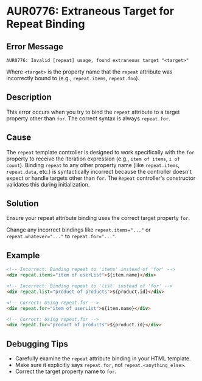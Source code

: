 # AUR0776: Extraneous Target for Repeat Binding

## Error Message

`AUR0776: Invalid [repeat] usage, found extraneous target "<target>"`

Where `<target>` is the property name that the `repeat` attribute was incorrectly bound to (e.g., `repeat.items`, `repeat.foo`).

## Description

This error occurs when you try to bind the `repeat` attribute to a target property other than `for`. The correct syntax is always `repeat.for`.

## Cause

The `repeat` template controller is designed to work specifically with the `for` property to receive the iteration expression (e.g., `item of items`, `i of count`). Binding `repeat` to any other property name (like `repeat.items`, `repeat.data`, etc.) is syntactically incorrect because the controller doesn't expect or handle targets other than `for`. The `Repeat` controller's constructor validates this during initialization.

## Solution

Ensure your repeat attribute binding uses the correct target property `for`.

Change any incorrect bindings like `repeat.items="..."` or `repeat.whatever="..."` to `repeat.for="..."`.

## Example

```html
<!-- Incorrect: Binding repeat to 'items' instead of 'for' -->
<div repeat.items="item of userList">${item.name}</div>

<!-- Incorrect: Binding repeat to 'list' instead of 'for' -->
<div repeat.list="product of products">${product.id}</div>

<!-- Correct: Using repeat.for -->
<div repeat.for="item of userList">${item.name}</div>

<!-- Correct: Using repeat.for -->
<div repeat.for="product of products">${product.id}</div>
```

## Debugging Tips

-   Carefully examine the `repeat` attribute binding in your HTML template.
-   Make sure it explicitly says `repeat.for`, not `repeat.<anything_else>`.
-   Correct the target property name to `for`.
